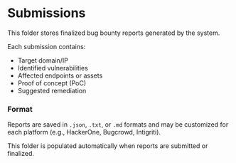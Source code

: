# Submissions

This folder stores finalized bug bounty reports generated by the system.

Each submission contains:
- Target domain/IP
- Identified vulnerabilities
- Affected endpoints or assets
- Proof of concept (PoC)
- Suggested remediation

### Format
Reports are saved in `.json`, `.txt`, or `.md` formats and may be customized for each platform (e.g., HackerOne, Bugcrowd, Intigriti).

This folder is populated automatically when reports are submitted or finalized.
